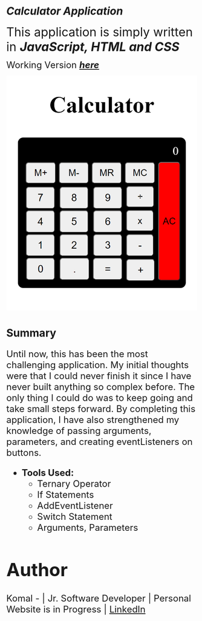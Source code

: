 # *Calculator Application*

<font size = 6> This application is simply written in ***JavaScript, HTML and CSS***</font>

<font size=5> Working Version ***[here](https://komalgill0310.github.io/calculator-app-second-time-/)***</font>

<img src = "Screenshot_of_Calculator_app.png">

# **Summary**
<font size=5>

Until now, this has been the most challenging application. My initial thoughts were that I could never finish it since I have never built anything so complex before. The only thing I could do was to keep going and take small steps forward. By completing this application, I have also strengthened my knowledge of passing arguments, parameters, and creating eventListeners on buttons. 

* **Tools Used:** 
  * Ternary Operator
  * If Statements
  * AddEventListener
  * Switch Statement
  * Arguments, Parameters

# Author
<font size=5>Komal - | Jr. Software Developer | Personal Website is in Progress | [LinkedIn](https://www.linkedin.com/in/komalpreet-kaur-3b6924177/)